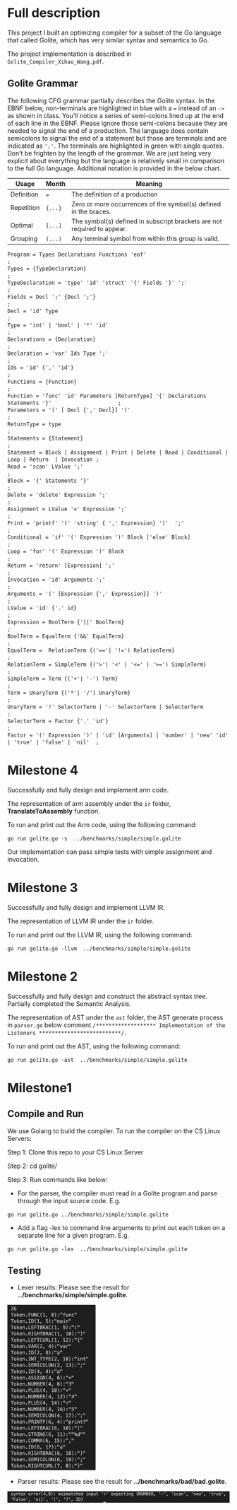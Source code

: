 # Full description
This project I built an optimizing compiler for a subset of the Go language that called Golite, which has very similar syntax and semantics to Go. 


The project implementation is described in `Golite_Compiler_Xihao_Wang.pdf`.

## Golite Grammar

The following CFG grammar partially describes the Golite syntax. In the EBNF below, non-terminals are highlighted in blue with a `=` instead of an `->` as shown in class. You’ll notice a series of semi-colons lined up at the end of each line in the EBNF. Please ignore those semi-colons because they are needed to signal the end of a production. The language does contain semicolons to signal the end of a statement but those are terminals and are indicated as `';'`. The terminals are highlighted in green with single quotes. Don’t be frighten by the length of the grammar. We are just being very explicit about everything but the language is relatively small in comparison to the full Go language. Additional notation is provided in the below chart.

| Usage      | Month | Meaning |
| ----------- | ----------- | ----------- |
| Definition      | `=`      |   The definition of a production          |
| Repetition   | `{...}`        |   Zero or more occurrences of the symbol(s) defined in the braces.          |
| Optimal   | `[...]`        |   The symbol(s) defined in subscript brackets are not required to appear.          |
| Grouping   | `(...)`        |   Any terminal symbol from within this group is valid.          |

```
Program = Types Declarations Functions 'eof'                                                       ;
Types = {TypeDeclaration}                                                                          ;
TypeDeclaration = 'type' 'id' 'struct' '{' Fields '}' ';'                                          ;
Fields = Decl ';' {Decl ';'}                                                                       ;
Decl = 'id' Type                                                                                   ;
Type = 'int' | 'bool' | '*' 'id'                                                                   ;
Declarations = {Declaration}                                                                       ;
Declaration = 'var' Ids Type ';'                                                                   ;
Ids = 'id' {',' 'id'}                                                                              ;
Functions = {Function}                                                                             ;
Function = 'func' 'id' Parameters [ReturnType] '{' Declarations Statements '}'                     ;
Parameters = '(' [ Decl {',' Decl}] ')'                                                            ;
ReturnType = type                                                                                  ;
Statements = {Statement}                                                                           ;
Statement = Block | Assignment | Print | Delete | Read | Conditional | Loop | Return  | Invocation ;
Read = 'scan' LValue ';'                                                                           ;
Block = '{' Statements '}'                                                                         ;
Delete = 'delete' Expression ';'                                                                   ;
Assignment = LValue '=' Expression ';'                                                             ;
Print = 'printf' '(' 'string' { ',' Expression} ')'  ';'                                           ;
Conditional = 'if' '(' Expression ')' Block ['else' Block]                                         ;
Loop = 'for' '(' Expression ')' Block                                                              ;
Return = 'return' [Expression] ';'                                                                 ;
Invocation = 'id' Arguments ';'                                                                    ;
Arguments = '(' [Expression {',' Expression}] ')'                                                  ;
LValue = 'id' {'.' id}                                                                             ;
Expression = BoolTerm {'||' BoolTerm}                                                              ;
BoolTerm = EqualTerm {'&&' EqualTerm}                                                              ;
EqualTerm =  RelationTerm {('=='| '!=') RelationTerm}                                              ;
RelationTerm = SimpleTerm {('>'| '<' | '<=' | '>=') SimpleTerm}                                    ;
SimpleTerm = Term {('+'| '-') Term}                                                                ;
Term = UnaryTerm {('*'| '/') UnaryTerm}                                                            ;
UnaryTerm = '!' SelectorTerm | '-' SelectorTerm | SelectorTerm                                     ;
SelectorTerm = Factor {'.' 'id'}                                                                   ;
Factor = '(' Expression ')' | 'id' [Arguments] | 'number' | 'new' 'id' | 'true' | 'false' | 'nil'  ;
```
# Milestone 4
Successfully and fully design and implement arm code. 

The representation of arm assembly under the `ir` folder, **TranslateToAssembly** function.

To run and print out the Arm code, using the following command:
```
go run golite.go -s  ../benchmarks/simple/simple.golite
```
Our implementation can pass simple tests with simple assignment and invocation.
# Milestone 3
Successfully and fully design and implement LLVM IR. 

The representation of LLVM IR under the `ir` folder.

To run and print out the LLVM IR, using the following command:
```
go run golite.go -llvm  ../benchmarks/simple/simple.golite
```
# Milestone 2
Successfully and fully design and construct the abstract syntax tree. Partially completed the Semantic Analysis.

The representation of AST under the `ast` folder, the AST generate process in `parser.go` below comment  `/******************* Implementation of the Listeners **************************/`.

To run and print out the AST, using the following command:
```
go run golite.go -ast  ../benchmarks/simple/simple.golite
```
# Milestone1
## Compile and Run

We use Golang to build the compiler. To run the compiler on the CS Linux Servers:

Step 1: Clone this repo to your CS Linux Server

Step 2: cd golite/

Step 3: Run commands like below:

- For the parser, the compiler must read in a Golite program and parse through the input source code. E.g.
```
go run golite.go ../benchmarks/simple/simple.golite
```
- Add a flag -lex to command line arguments to print out each token on a separate line for a given program. E.g.
```
go run golite.go -lex  ../benchmarks/simple/simple.golite
```

## Testing

- Lexer results: Please see the result for **../benchmarks/simple/simple.golite**.

<img src="benchmarks/result/lexer.png" width="200"/>

- Parser results: Please see the result for **../benchmarks/bad/bad.golite**.

<img src="benchmarks/result/bad_parser.png" width="600"/>

